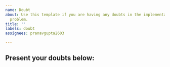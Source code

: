 ```yaml
---
name: Doubt
about: Use this template if you are having any doubts in the implementation of this
  problem.
title: ''
labels: doubt
assignees: pranavgupta2603

---
```


## Present your doubts below:
